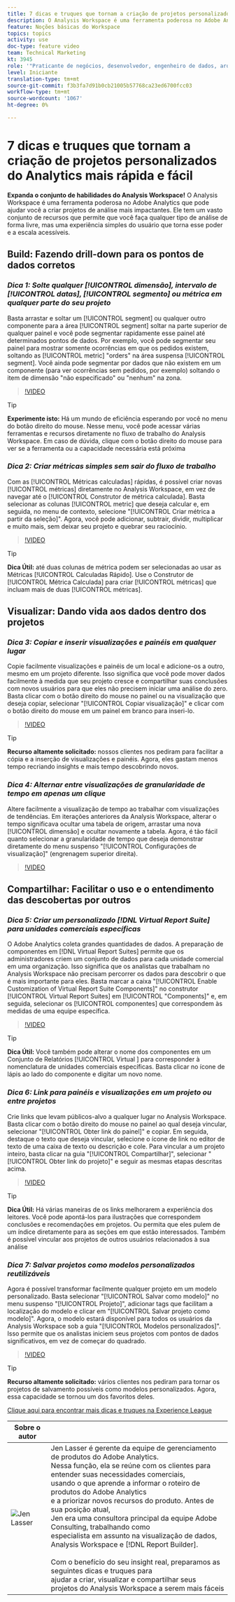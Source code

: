 ```yaml
---
title: 7 dicas e truques que tornam a criação de projetos personalizados do Analytics mais rápida e fácil
description: O Analysis Workspace é uma ferramenta poderosa no Adobe Analytics que pode ajudar você a criar projetos de análise mais impactantes. Ele tem um vasto conjunto de recursos que permite que você faça qualquer tipo de análise de forma livre, mas uma experiência simples do usuário que torna esse poder e a escala acessíveis.
feature: Noções básicas do Workspace
topics: topics
activity: use
doc-type: feature video
team: Technical Marketing
kt: 3945
role: '"Praticante de negócios, desenvolvedor, engenheiro de dados, arquiteto, arquiteto de dados, administrador, líder"'
level: Iniciante
translation-type: tm+mt
source-git-commit: f3b3fa7d91b0cb21005b57768ca23ed6700fcc03
workflow-type: tm+mt
source-wordcount: '1067'
ht-degree: 0%

---
```



# 7 dicas e truques que tornam a criação de projetos personalizados do Analytics mais rápida e fácil

**Expanda o conjunto de habilidades do Analysis Workspace!**
O Analysis Workspace é uma ferramenta poderosa no Adobe Analytics que pode ajudar você a criar projetos de análise mais impactantes. Ele tem um vasto conjunto de recursos que permite que você faça qualquer tipo de análise de forma livre, mas uma experiência simples do usuário que torna esse poder e a escala acessíveis.

## Build: Fazendo drill-down para os pontos de dados corretos

### ***Dica 1: Solte qualquer  [!UICONTROL dimensão], intervalo de  [!UICONTROL datas],  [!UICONTROL segmento] ou   métrica em qualquer parte do seu projeto***

Basta arrastar e soltar um [!UICONTROL segment] ou qualquer outro componente para a área [!UICONTROL segment] soltar na parte superior de qualquer painel e você pode segmentar rapidamente esse painel até determinados pontos de dados. Por exemplo, você pode segmentar seu painel para mostrar somente ocorrências em que os pedidos existem, soltando as [!UICONTROL metric] &quot;orders&quot; na área suspensa [!UICONTROL segment]. Você ainda pode segmentar por dados que não existem em um componente (para ver ocorrências sem pedidos, por exemplo) soltando o item de dimensão &quot;não especificado&quot; ou &quot;nenhum&quot; na zona.

>[!VIDEO](https://video.tv.adobe.com/v/24036/?quality=12)

>[!TIP]
>
>**Experimente isto:** Há um mundo de eficiência esperando por você no menu do botão direito do mouse. Nesse menu, você pode acessar várias ferramentas e recursos diretamente no fluxo de trabalho do Analysis Workspace. Em caso de dúvida, clique com o botão direito do mouse para ver se a ferramenta ou a capacidade necessária está próxima

### ***Dica 2: Criar métricas simples sem sair do fluxo de trabalho***

Com as [!UICONTROL Métricas calculadas] rápidas, é possível criar novas [!UICONTROL métricas] diretamente no Analysis Workspace, em vez de navegar até o [!UICONTROL Construtor de métrica calculada]. Basta selecionar as colunas [!UICONTROL metric] que deseja calcular e, em seguida, no menu de contexto, selecione &quot;[!UICONTROL Criar métrica a partir da seleção]&quot;. Agora, você pode adicionar, subtrair, dividir, multiplicar e muito mais, sem deixar seu projeto e quebrar seu raciocínio.

>[!VIDEO](https://video.tv.adobe.com/v/23126/?quality=12)

>[!TIP]
>
>**Dica Útil:** até duas colunas   de métrica podem ser selecionadas ao usar as Métricas  [!UICONTROL Calculadas Rápido]. Use o Construtor de [!UICONTROL Métrica Calculada] para criar [!UICONTROL métricas] que incluam mais de duas [!UICONTROL métricas].

## Visualizar: Dando vida aos dados dentro dos projetos

### ***Dica 3: Copiar e inserir visualizações e painéis em qualquer lugar***

Copie facilmente visualizações e painéis de um local e adicione-os a outro, mesmo em um projeto diferente. Isso significa que você pode mover dados facilmente à medida que seu projeto cresce e compartilhar suas conclusões com novos usuários para que eles não precisem iniciar uma análise do zero. Basta clicar com o botão direito do mouse no painel ou na visualização que deseja copiar, selecionar &quot;[!UICONTROL Copiar visualização]&quot; e clicar com o botão direito do mouse em um painel em branco para inseri-lo.

>[!VIDEO](https://video.tv.adobe.com/v/23230/?quality=12)

>[!TIP]
>
>**Recurso altamente solicitado:** nossos clientes nos pediram para facilitar a cópia e a inserção de visualizações e painéis. Agora, eles gastam menos tempo recriando insights e mais tempo descobrindo novos.

### ***Dica 4: Alternar entre visualizações de granularidade de tempo em apenas um clique***

Altere facilmente a visualização de tempo ao trabalhar com visualizações de tendências. Em iterações anteriores da Analysis Workspace, alterar o tempo significava ocultar uma tabela de origem, arrastar uma nova [!UICONTROL dimensão] e ocultar novamente a tabela. Agora, é tão fácil quanto selecionar a granularidade de tempo que deseja demonstrar diretamente do menu suspenso &quot;[!UICONTROL Configurações de visualização]&quot; (engrenagem superior direita).

>[!VIDEO](https://video.tv.adobe.com/v/23548/?quality=12)

## Compartilhar: Facilitar o uso e o entendimento das descobertas por outros

### ***Dica 5: Criar um personalizado  [!DNL Virtual Report Suite] para unidades comerciais específicas***

O Adobe Analytics coleta grandes quantidades de dados. A preparação de componentes em [!DNL Virtual Report Suites] permite que os administradores criem um conjunto de dados para cada unidade comercial em uma organização. Isso significa que os analistas que trabalham no Analysis Workspace não precisam percorrer os dados para descobrir o que é mais importante para eles. Basta marcar a caixa &quot;[!UICONTROL Enable Customization of Virtual Report Suite Components]&quot; no construtor [!UICONTROL Virtual Report Suites] em [!UICONTROL &quot;Components]&quot; e, em seguida, selecionar os [!UICONTROL componentes] que correspondem às medidas de uma equipe específica.

>[!VIDEO](https://video.tv.adobe.com/v/23544/?quality=12)

>[!TIP]
>
>**Dica Útil:** Você também pode alterar o nome dos componentes em um Conjunto de Relatórios  [!UICONTROL Virtual ] para corresponder à nomenclatura de unidades comerciais específicas. Basta clicar no ícone de lápis ao lado do componente e digitar um novo nome.

### ***Dica 6: Link para painéis e visualizações em um projeto ou entre projetos***

Crie links que levam públicos-alvo a qualquer lugar no Analysis Workspace. Basta clicar com o botão direito do mouse no painel ao qual deseja vincular, selecionar &quot;[!UICONTROL Obter link do painel]&quot; e copiar. Em seguida, destaque o texto que deseja vincular, selecione o ícone de link no editor de texto de uma caixa de texto ou descrição e cole. Para vincular a um projeto inteiro, basta clicar na guia &quot;[!UICONTROL Compartilhar]&quot;, selecionar &quot;[!UICONTROL Obter link do projeto]&quot; e seguir as mesmas etapas descritas acima.

>[!VIDEO](https://video.tv.adobe.com/v/23724/?quality=12)

>[!TIP]
>
>**Dica Útil:** Há várias maneiras de os links melhorarem a experiência dos leitores. Você pode apontá-los para ilustrações que correspondem conclusões e recomendações em projetos. Ou permita que eles pulem de um índice diretamente para as seções em que estão interessados. Também é possível vincular aos projetos de outros usuários relacionados à sua análise

### ***Dica 7: Salvar projetos como modelos personalizados reutilizáveis***

Agora é possível transformar facilmente qualquer projeto em um modelo personalizado. Basta selecionar &quot;[!UICONTROL Salvar como modelo]&quot; no menu suspenso &quot;[!UICONTROL Projeto]&quot;, adicionar tags que facilitam a localização do modelo e clicar em &quot;[!UICONTROL Salvar projeto como modelo]&quot;. Agora, o modelo estará disponível para todos os usuários da Analysis Workspace sob a guia &quot;[!UICONTROL Modelos personalizados]&quot;. Isso permite que os analistas iniciem seus projetos com pontos de dados significativos, em vez de começar do quadrado.

>[!VIDEO](https://video.tv.adobe.com/v/23231/?quality=12)

>[!TIP]
>
>**Recurso altamente solicitado:** vários clientes nos pediram para tornar os projetos de salvamento possíveis como modelos personalizados. Agora, essa capacidade se tornou um dos favoritos deles.

[Clique aqui para encontrar mais dicas e truques na Experience League](https://experienceleague.adobe.com/?search=tips&amp;tag=Analysis+Workspace#recommended/solutions/analytics)

| Sobre o autor |  |
|------------|------------|
| ![Jen Lasser](assets/jlasser-headshot-s.jpg) | Jen Lasser é gerente da equipe de gerenciamento de produtos do Adobe Analytics. <br> Nessa função, ela se reúne com os clientes para entender suas necessidades comerciais,  <br>usando o que aprende a informar o roteiro de produtos do Adobe Analytics  <br>e a priorizar novos recursos do produto. Antes de sua posição atual, <br>Jen era uma consultora principal da equipe Adobe Consulting, trabalhando como <br>especialista em assunto na visualização de dados, Analysis Workspace e [!DNL Report Builder]. <br><br>Com o benefício do seu insight real, preparamos as seguintes dicas e truques para  <br>ajudar a criar, visualizar e compartilhar seus projetos do Analysis Workspace a serem mais fáceis |
